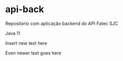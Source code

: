 # api-back
Repositório com aplicação backend do API Fatec SJC

Java 11

Insert new text here

Even newer text goes here
